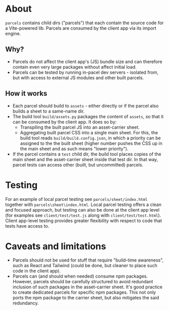 # About

`parcels` contains child dirs ("parcels") that each contain the source code for a Vite-powered lib. Parcels are consumed by the client app via its import engine.

## Why?

- Parcels do not affect the client app's (JS) bundle size and can therefore contain even very large packages without affect initial load.
- Parcels can be tested by running in-pacel dev servers - isolated from, but with access to external JS modules and other built parcels.

## How it works

- Each parcel should build to `assets` - either directly or if the parcel also builds a sheet to a same-name dir.
- The build tool `build/assets.py` packages the content of `assets`, so that it can be consumed by the client app. It does so by:
  - Transpiling the built parcel JS into an asset-carrier sheet.
  - Aggregating built parcel CSS into a single main sheet. For this, the build tool reads `build/build.config.json`, in which a priority can be assigned to the the built sheet (higher number pushes the CSS up in the main sheet and as such means "lower priority").
- If the parcel contains a `test` child dir, the build tool places copies of the main sheet and the asset-carrier sheet inside that test dir. In that way, parcel tests can access other (built, but uncommitted) parcels.

# Testing

For an example of local parcel testing see `parcels/sheet/index.html` together with `parcels\sheet\index.html`. Local parcel testing offers a clean and focused approach, but testing can also be done at the client app level (for examples see `client/test/test.js` along with `client/test/test.html`). Client app-level testing provides greater flexibility with respect to code that tests have access to.

# Caveats and limitations

- Parcels should not be used for stuff that require "build-time awareness", such as React and Tailwind (could be done, but cleaner to place such code in the client app).
- Parcels can (and should when needed) consume npm packages. However, parcels should be carefully structured to avoid redundant inclusion of such packages in the asset-carrier sheet. It's good practice to create dedicated parcels for specific npm packages. This not only ports the npm package to the carrier sheet, but also mitigates the said redundancy.
